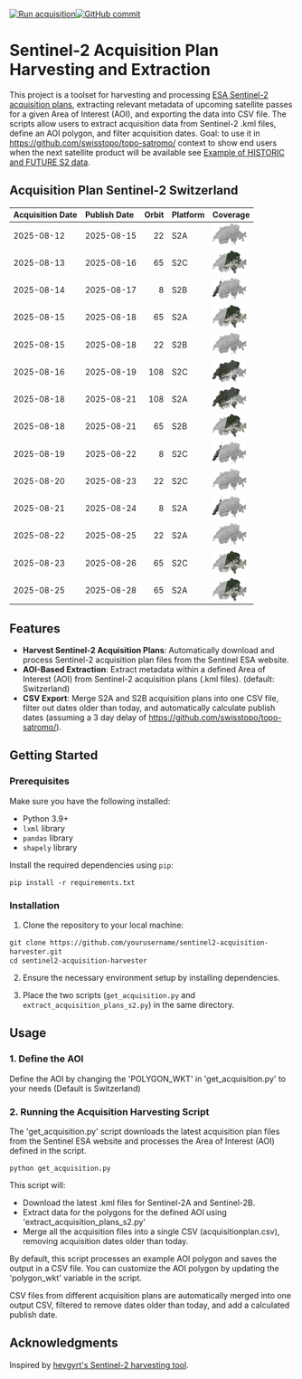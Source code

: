[![Run acquisition](https://github.com/davidoesch/Sentinel-2-Acquisition-Plan-Harvesting/actions/workflows/run_acquisition.yml/badge.svg)](https://github.com/davidoesch/Sentinel-2-Acquisition-Plan-Harvesting/actions/workflows/run_acquisition.yml)[![GitHub commit](https://img.shields.io/github/last-commit/davidoesch/Sentinel-2-Acquisition-Plan-Harvesting)](https://github.com/davidoesch/Sentinel-2-Acquisition-Plan-Harvesting/commits/main)

# Sentinel-2 Acquisition Plan Harvesting and Extraction

This project is a toolset for harvesting and processing [ESA Sentinel-2 acquisition plans](https://sentinel.esa.int/web/sentinel/copernicus/sentinel-2/acquisition-plans), extracting relevant metadata of upcoming satellite passes for a given Area of Interest (AOI), and exporting the data into CSV file. The scripts allow users to extract acquisition data from Sentinel-2 .kml files, define an AOI polygon, and filter acquisition dates. Goal: to use it in https://github.com/swisstopo/topo-satromo/ context to show end users when the next satellite product will be available see [Example of HISTORIC and FUTURE S2 data](https://davidoesch.github.io/Sentinel-2-Acquisition-Plan-Harvesting/calendar.html).

## Acquisition Plan Sentinel-2 Switzerland
| Acquisition Date   | Publish Date   |   Orbit | Platform   | Coverage                    |
|:-------------------|:---------------|--------:|:-----------|:----------------------------|
| 2025-08-12         | 2025-08-15     |      22 | S2A        | ![Coverage](assets/22.png)  |
| 2025-08-13         | 2025-08-16     |      65 | S2C        | ![Coverage](assets/65.png)  |
| 2025-08-14         | 2025-08-17     |       8 | S2B        | ![Coverage](assets/8.png)   |
| 2025-08-15         | 2025-08-18     |      65 | S2A        | ![Coverage](assets/65.png)  |
| 2025-08-15         | 2025-08-18     |      22 | S2B        | ![Coverage](assets/22.png)  |
| 2025-08-16         | 2025-08-19     |     108 | S2C        | ![Coverage](assets/108.png) |
| 2025-08-18         | 2025-08-21     |     108 | S2A        | ![Coverage](assets/108.png) |
| 2025-08-18         | 2025-08-21     |      65 | S2B        | ![Coverage](assets/65.png)  |
| 2025-08-19         | 2025-08-22     |       8 | S2C        | ![Coverage](assets/8.png)   |
| 2025-08-20         | 2025-08-23     |      22 | S2C        | ![Coverage](assets/22.png)  |
| 2025-08-21         | 2025-08-24     |       8 | S2A        | ![Coverage](assets/8.png)   |
| 2025-08-22         | 2025-08-25     |      22 | S2A        | ![Coverage](assets/22.png)  |
| 2025-08-23         | 2025-08-26     |      65 | S2C        | ![Coverage](assets/65.png)  |
| 2025-08-25         | 2025-08-28     |      65 | S2A        | ![Coverage](assets/65.png)  |

## Features

- **Harvest Sentinel-2 Acquisition Plans**: Automatically download and process Sentinel-2 acquisition plan files from the Sentinel ESA website.
- **AOI-Based Extraction**: Extract metadata within a defined Area of Interest (AOI) from Sentinel-2 acquisition plans (.kml files). (default: Switzerland)
- **CSV Export**: Merge S2A and S2B  acquisition plans into one CSV file, filter out dates older than today, and automatically calculate publish dates (assuming a 3 day delay of https://github.com/swisstopo/topo-satromo/).

## Getting Started

### Prerequisites

Make sure you have the following installed:

- Python 3.9+
- `lxml` library
- `pandas` library
- `shapely` library

Install the required dependencies using `pip`:

```
pip install -r requirements.txt
```
### Installation
1. Clone the repository to your local machine:

```
git clone https://github.com/yourusername/sentinel2-acquisition-harvester.git
cd sentinel2-acquisition-harvester
```
2. Ensure the necessary environment setup by installing dependencies.

3. Place the two scripts (`get_acquisition.py` and `extract_acquisition_plans_s2.py`) in the same directory.

## Usage
### 1. Define the AOI
Define the AOI by changing the 'POLYGON_WKT' in 'get_acquisition.py' to your needs (Default is Switzerland)

### 2. Running the Acquisition Harvesting Script
The 'get_acquisition.py' script downloads the latest acquisition plan files from the Sentinel ESA website and processes the Area of Interest (AOI) defined in the script.
```
python get_acquisition.py
```
This script will:

- Download the latest .kml files for Sentinel-2A and Sentinel-2B.
- Extract data for the polygons for the defined AOI using  'extract_acquisition_plans_s2.py'
- Merge all the acquisition files into a single CSV (acquisitionplan.csv), removing acquisition dates older than today.

By default, this script processes an example AOI polygon and saves the output in a CSV file. You can customize the AOI polygon by updating the 'polygon_wkt' variable in the script.

CSV files from different acquisition plans are automatically merged into one output CSV, filtered to remove dates older than today, and add a calculated publish date.

## Acknowledgments
Inspired by [hevgyrt's Sentinel-2 harvesting tool](https://github.com/hevgyrt/harvest_sentinel_acquisition_plans/).



